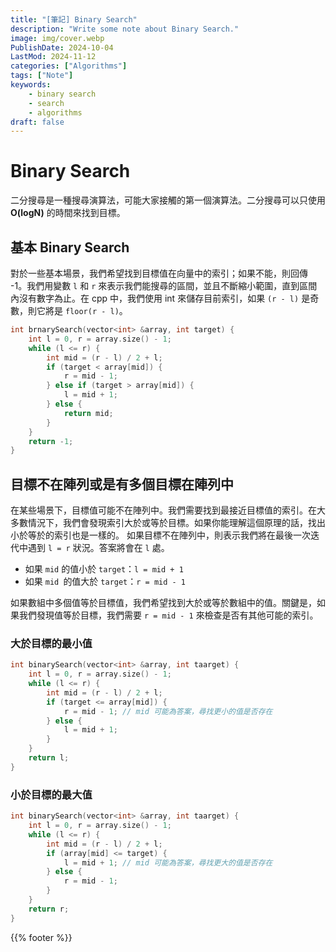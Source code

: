 ```yaml
---
title: "[筆記] Binary Search"
description: "Write some note about Binary Search."
image: img/cover.webp
PublishDate: 2024-10-04
LastMod: 2024-11-12
categories: ["Algorithms"]
tags: ["Note"]
keywords:
    - binary search
    - search
    - algorithms
draft: false
---
```


# Binary Search

二分搜尋是一種搜尋演算法，可能大家接觸的第一個演算法。二分搜尋可以只使用 **O(logN)** 的時間來找到目標。

## 基本 Binary Search

對於一些基本場景，我們希望找到目標值在向量中的索引；如果不能，則回傳 -1。我們用變數 `l` 和 `r` 來表示我們能搜尋的區間，並且不斷縮小範圍，直到區間內沒有數字為止。在 cpp 中，我們使用 int 來儲存目前索引，如果 `(r - l)` 是奇數，則它將是 `floor(r - l)`。

```c++
int brnarySearch(vector<int> &array, int target) {
    int l = 0, r = array.size() - 1;
    while (l <= r) {
        int mid = (r - l) / 2 + l;
        if (target < array[mid]) {
            r = mid - 1;
        } else if (target > array[mid]) {
            l = mid + 1;
        } else {
            return mid;
        }
    }
    return -1;
}
```

## 目標不在陣列或是有多個目標在陣列中

在某些場景下，目標值可能不在陣列中。我們需要找到最接近目標值的索引。在大多數情況下，我們會發現索引大於或等於目標。如果你能理解這個原理的話，找出小於等於的索引也是一樣的。
如果目標不在陣列中，則表示我們將在最後一次迭代中遇到 `l = r` 狀況。答案將會在 `l` 處。

- 如果 `mid` 的值小於 `target`：`l = mid + 1`
- 如果 `mid `的值大於 `target`：`r = mid - 1`

如果數組中多個值等於目標值，我們希望找到大於或等於數組中的值。關鍵是，如果我們發現值等於目標，我們需要 `r = mid - 1` 來檢查是否有其他可能的索引。

### 大於目標的最小值

```c++
int binarySearch(vector<int> &array, int taarget) {
    int l = 0, r = array.size() - 1;
    while (l <= r) {
        int mid = (r - l) / 2 + l;
        if (target <= array[mid]) {
            r = mid - 1; // mid 可能為答案，尋找更小的值是否存在
        } else {
            l = mid + 1;
        }
    }
    return l;
}
```

### 小於目標的最大值

```c++
int binarySearch(vector<int> &array, int taarget) {
    int l = 0, r = array.size() - 1;
    while (l <= r) {
        int mid = (r - l) / 2 + l;
        if (array[mid] <= target) {
            l = mid + 1; // mid 可能為答案，尋找更大的值是否存在
        } else {
            r = mid - 1;
        }
    }
    return r;
}
```

{{% footer %}}
